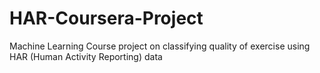# HAR-Coursera-Project
Machine Learning Course project on classifying quality of exercise using HAR (Human Activity Reporting) data
